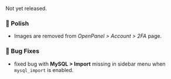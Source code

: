 Not yet released.

### 💅 Polish
- Images are removed from *OpenPanel > Account > 2FA* page.

### 🐛 Bug Fixes
- fixed bug with **MySQL > Import** missing in sidebar menu when `mysql_import` is enabled.
